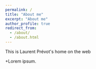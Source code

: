 ```yaml
---
permalink: /
title: "About me"
excerpt: "About me"
author_profile: true
redirect_from: 
  - /about/
  - /about.html
---
```


This is Laurent Prévot's home on the web

+Lorem ipsum.
